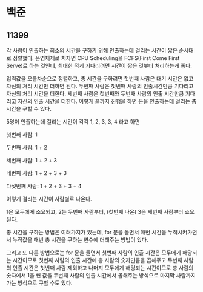 # 백준

## 11399

각 사람이 인출하는 최소의 시간을 구하기 위해 인출하는데 걸리는 시간이 짧은 순서대로 정렬했다. 운영체제로 치자면 CPU Scheduling을 FCFS(First Come First Serve)로 하는 것인데, 최대한 적게 기다리려면 시간이 짧은 것부터 처리하는게 좋다.

입력값을 오름차순으로 정렬하고, 총 시간을 구하려면 첫번째 사람은 대기 시간은 없고 자신의 처리 시간만 더하면 된다. 두번째 사람은 첫번째 사람의 인출시간만큼 기다리고 자신의 처리 시간을 더한다. 세번째 사람은 첫번째와 두번째 사람의 인출 시간만큼 기다리고 자신의 인출 시간을 더한다. 이렇게 끝까지 진행을 하면 돈을 인출하는데 걸리는 총 시간을 구할 수 있다.

5명이 인출하는데 걸리는 시간이 각각 1, 2, 3, 3, 4 라고 하면

첫번째 사람: 1

두번째 사람: 1 + 2

세번째 사람: 1 + 2 + 3

네번째 사람: 1 + 2 + 3 + 3

다섯번째 사람: 1 + 2 + 3 + 3 + 4

이렇게 걸리는 시간이 사람별로 나온다.

1은 모두에게 소요되고, 2는 두번째 사람부터, (첫번째 나온) 3은 세번째 사람부터 쇼요된다.



총 시간을 구하는 방법은 여러가지가 있는데, for 문을 돌면서 매번 시간을 누적시켜가면서 누적값을 매번 총 시간을 구하는 변수에 더해주는 방법이 있다.

그리고 또 다른 방법으로는 for 문을 돌면서 첫번째 사람의 인출 시간은 모두에게 해당되는 시간이므로 첫번째 사람의 인출 시간에 총 사람의 숫자만큼을 곱해주고 두번째 사람의 인출 시간은 첫번째 사람 제외하고 나머지 모두에게 해당되는 시간이므로 총 사람의 숫자에서 1을 뺸 값을 두번째 사람의 인출 시간에서 곱해주는 방식으로 마지막 사람까지 가는 방식으로 구할 수도 있다.